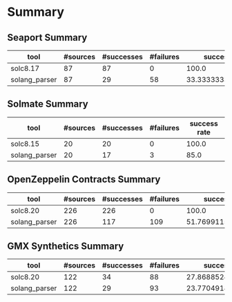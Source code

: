 # Summary

## Seaport Summary

| **tool** | **#sources** | **#successes** | **#failures** | **success rate** |
| -------- | ------------ | -------------- | ------------- | ---------------- |
| solc8.17 | 87 | 87 | 0 | 100.0 |
| solang_parser | 87 | 29 | 58 | 33.333333333333336 |

## Solmate Summary

| **tool** | **#sources** | **#successes** | **#failures** | **success rate** |
| -------- | ------------ | -------------- | ------------- | ---------------- |
| solc8.15 | 20 | 20 | 0 | 100.0 |
| solang_parser | 20 | 17 | 3 | 85.0 |

## OpenZeppelin Contracts Summary

| **tool** | **#sources** | **#successes** | **#failures** | **success rate** |
| -------- | ------------ | -------------- | ------------- | ---------------- |
| solc8.20 | 226 | 226 | 0 | 100.0 |
| solang_parser | 226 | 117 | 109 | 51.769911504424776 |

## GMX Synthetics Summary

| **tool** | **#sources** | **#successes** | **#failures** | **success rate** |
| -------- | ------------ | -------------- | ------------- | ---------------- |
| solc8.20 | 122 | 34 | 88 | 27.868852459016395 |
| solang_parser | 122 | 29 | 93 | 23.770491803278688 |
